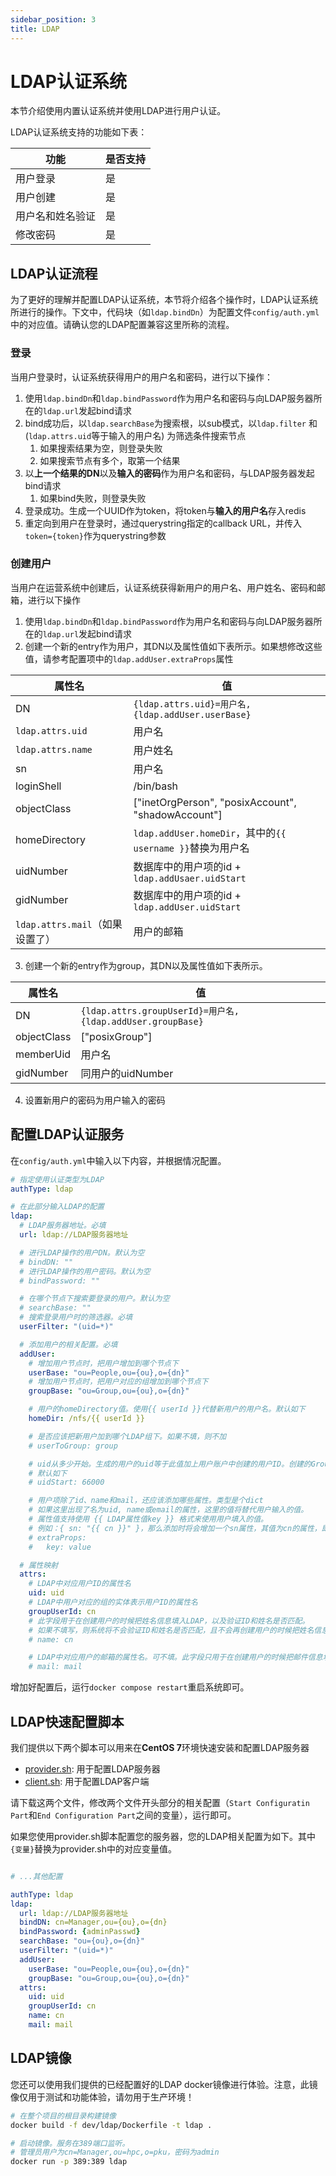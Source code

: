 ```yaml
---
sidebar_position: 3
title: LDAP 
---
```


# LDAP认证系统

本节介绍使用内置认证系统并使用LDAP进行用户认证。

LDAP认证系统支持的功能如下表：

| 功能             | 是否支持 |
| ---------------- | -------- |
| 用户登录         | 是       |
| 用户创建         | 是       |
| 用户名和姓名验证 | 是       |
| 修改密码         | 是       |


## LDAP认证流程

为了更好的理解并配置LDAP认证系统，本节将介绍各个操作时，LDAP认证系统所进行的操作。下文中，代码块（如`ldap.bindDn`）为配置文件`config/auth.yml`中的对应值。请确认您的LDAP配置兼容这里所称的流程。

### 登录

当用户登录时，认证系统获得用户的用户名和密码，进行以下操作：

1. 使用`ldap.bindDn`和`ldap.bindPassword`作为用户名和密码与向LDAP服务器所在的`ldap.url`发起bind请求
2. bind成功后，以`ldap.searchBase`为搜索根，以sub模式，以`ldap.filter` 和 (`ldap.attrs.uid`等于输入的用户名) 为筛选条件搜索节点
   1. 如果搜索结果为空，则登录失败
   2. 如果搜索节点有多个，取第一个结果
3. 以**上一个结果的DN**以及**输入的密码**作为用户名和密码，与LDAP服务器发起bind请求
   1. 如果bind失败，则登录失败
4. 登录成功。生成一个UUID作为token，将token与**输入的用户名**存入redis
5. 重定向到用户在登录时，通过querystring指定的callback URL，并传入`token={token}`作为querystring参数

### 创建用户

当用户在运营系统中创建后，认证系统获得新用户的用户名、用户姓名、密码和邮箱，进行以下操作

1. 使用`ldap.bindDn`和`ldap.bindPassword`作为用户名和密码与向LDAP服务器所在的`ldap.url`发起bind请求
2. 创建一个新的entry作为用户，其DN以及属性值如下表所示。如果想修改这些值，请参考配置项中的`ldap.addUser.extraProps`属性

| 属性名                          | 值                                                     |
| ------------------------------- | ------------------------------------------------------ |
| DN                              | `{ldap.attrs.uid}=用户名,{ldap.addUser.userBase}`      |
| `ldap.attrs.uid`                | 用户名                                                 |
| `ldap.attrs.name`               | 用户姓名                                               |
| sn                              | 用户名                                                 |
| loginShell                      | /bin/bash                                              |
| objectClass                     | ["inetOrgPerson", "posixAccount", "shadowAccount"]     |
| homeDirectory                   | `ldap.addUser.homeDir`，其中的`{{ username }}`替换为用户名 |
| uidNumber                       | 数据库中的用户项的id + `ldap.addUsaer.uidStart`        |
| gidNumber                       | 数据库中的用户项的id + `ldap.addUser.uidStart`         |
| `ldap.attrs.mail`（如果设置了） | 用户的邮箱                                             |

3. 创建一个新的entry作为group，其DN以及属性值如下表所示。

| 属性名      | 值                                                         |
| ----------- | ---------------------------------------------------------- |
| DN          | `{ldap.attrs.groupUserId}=用户名,{ldap.addUser.groupBase}` |
| objectClass | ["posixGroup"]                                             |
| memberUid   | 用户名                                                     |
| gidNumber   | 同用户的uidNumber                                          |

4. 设置新用户的密码为用户输入的密码

## 配置LDAP认证服务

在`config/auth.yml`中输入以下内容，并根据情况配置。

```yaml title="config/auth.yml"
# 指定使用认证类型为LDAP
authType: ldap

# 在此部分输入LDAP的配置
ldap:
  # LDAP服务器地址。必填
  url: ldap://LDAP服务器地址

  # 进行LDAP操作的用户DN。默认为空
  # bindDN: ""
  # 进行LDAP操作的用户密码。默认为空
  # bindPassword: ""

  # 在哪个节点下搜索要登录的用户。默认为空
  # searchBase: ""
  # 搜索登录用户时的筛选器。必填
  userFilter: "(uid=*)"

  # 添加用户的相关配置。必填
  addUser:
    # 增加用户节点时，把用户增加到哪个节点下
    userBase: "ou=People,ou={ou},o={dn}"
    # 增加用户节点时，把用户对应的组增加到哪个节点下
    groupBase: "ou=Group,ou={ou},o={dn}"

    # 用户的homeDirectory值。使用{{ userId }}代替新用户的用户名。默认如下
    homeDir: /nfs/{{ userId }}

    # 是否应该把新用户加到哪个LDAP组下。如果不填，则不加
    # userToGroup: group

    # uid从多少开始。生成的用户的uid等于此值加上用户账户中创建的用户ID。创建的Group的gid和uid和此相同。
    # 默认如下
    # uidStart: 66000

    # 用户项除了id、name和mail，还应该添加哪些属性。类型是个dict
    # 如果这里出现了名为uid, name或email的属性，这里的值将替代用户输入的值。
    # 属性值支持使用 {{ LDAP属性值key }} 格式来使用用户填入的值。
    # 例如：{ sn: "{{ cn }}" }，那么添加时将会增加一个sn属性，其值为cn的属性，即为用户输入的姓名
    # extraProps: 
    #   key: value

  # 属性映射
  attrs:
    # LDAP中对应用户ID的属性名
    uid: uid
    # LDAP中用户对应的组的实体表示用户ID的属性名
    groupUserId: cn
    # 此字段用于在创建用户的时候把姓名信息填入LDAP，以及验证ID和姓名是否匹配。
    # 如果不填写，则系统将不会验证ID和姓名是否匹配，且不会再创建用户的时候把姓名信息填入LDAP。
    # name: cn

    # LDAP中对应用户的邮箱的属性名。可不填。此字段只用于在创建用户的时候把邮件信息填入LDAP。
    # mail: mail
```

增加好配置后，运行`docker compose restart`重启系统即可。

## LDAP快速配置脚本

我们提供以下两个脚本可以用来在**CentOS 7**环境快速安装和配置LDAP服务器

- [provider.sh](%REPO_FILE_URL%/scripts/ldap/provider.sh): 用于配置LDAP服务器
- [client.sh](%REPO_FILE_URL%/scripts/ldap/client.sh): 用于配置LDAP客户端

请下载这两个文件，修改两个文件开头部分的相关配置（`Start Configuratin Part`和`End Configuration Part`之间的变量），运行即可。

如果您使用provider.sh脚本配置您的服务器，您的LDAP相关配置为如下。其中`{变量}`替换为provider.sh中的对应变量值。

```yaml title="config/auth.yml"

# ...其他配置

authType: ldap
ldap:
  url: ldap://LDAP服务器地址
  bindDN: cn=Manager,ou={ou},o={dn}
  bindPassword: {adminPasswd}
  searchBase: "ou={ou},o={dn}"
  userFilter: "(uid=*)"
  addUser:
    userBase: "ou=People,ou={ou},o={dn}"
    groupBase: "ou=Group,ou={ou},o={dn}"
  attrs:
    uid: uid
    groupUserId: cn
    name: cn
    mail: mail
```

## LDAP镜像

您还可以使用我们提供的已经配置好的LDAP docker镜像进行体验。注意，此镜像仅用于测试和功能体验，请勿用于生产环境！

```bash
# 在整个项目的根目录构建镜像 
docker build -f dev/ldap/Dockerfile -t ldap .

# 启动镜像。服务在389端口监听。
# 管理员用户为cn=Manager,ou=hpc,o=pku，密码为admin
docker run -p 389:389 ldap
```